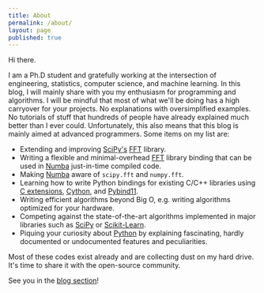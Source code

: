 ```yaml
---
title: About
permalink: /about/
layout: page
published: true
---
```

Hi there. 

I am a Ph.D student and gratefully working at the intersection of engineering, statistics, computer science, and machine learning. 
In this blog, I will mainly share with you my enthusiasm for programming and algorithms. 
I will be mindful that most of what we'll be doing has a high carryover for your projects. 
No explanations with oversimplified examples. No tutorials of stuff that hundreds of people have already explained much better than I ever could. Unfortunately, this also means that this blog is mainly aimed at advanced programmers. 
Some items on my list are:

* Extending and improving [SciPy's](https://scipy.org/) [FFT](https://en.wikipedia.org/wiki/Fast_Fourier_transform) library.
* Writing a flexible and minimal-overhead [FFT](https://en.wikipedia.org/wiki/Fast_Fourier_transform) library binding that can be used in [Numba](https://numba.pydata.org/) just-in-time compiled code.
* Making [Numba](https://numba.pydata.org/) aware of `scipy.fft` and `numpy.fft`.
* Learning how to write Python bindings for existing C/C++ libraries using [C extensions](https://docs.python.org/3/extending/extending.html), [Cython](https://cython.org/), and [Pybind11](https://pybind11.readthedocs.io/en/latest/).
* Writing efficient algorithms beyond Big O, e.g. writing algorithms optimized for your hardware.
* Competing against the state-of-the-art algorithms implemented in major libraries such as [SciPy](https://scipy.org/) or [Scikit-Learn](https://scikit-learn.org/). 
* Piquing your curiosity about [Python](https://www.python.org/) by explaining fascinating, hardly documented or undocumented features and peculiarities.

Most of these codes exist already and are collecting dust on my hard drive. It's time to share it with the open-source community. 

See you in the [blog section](https://styfenschaer.github.io/)!
